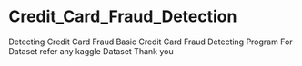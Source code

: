 # Credit_Card_Fraud_Detection
Detecting Credit Card Fraud
Basic Credit Card Fraud Detecting Program 
For Dataset refer any kaggle Dataset
Thank you
